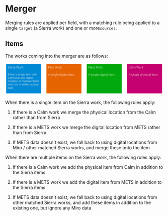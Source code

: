 # Merger

Merging rules are applied per field, with a matching rule being applied to a single `target` (a Sierra work) and one or more`sources`.

## Items

The works coming into the merger are as follows:

![Works pre-merger](pre-merger-items.png)

When there is a single item on the Sierra work, the following rules apply:

  1. If there is a Calm work we merge the physical location from the Calm rather than from Sierra

  2. If there is a METS work we merge the digital location from METS rather than from Sierra

  3. If METS data doesn't exist, we fall back to using digital locations from Miro / other matched Sierra works, and merge these onto the item

When there are multiple items on the Sierra work, the following rules apply:

  1. If there is a Calm work we add the physical item from Calm in addition to the Sierra items

  2. If there is a METS work we add the digital item from METS in addition to the Sierra items

  3. If METS data doesn't exist, we fall back to using digital locations from other matched Sierra works, and add these items in addition to the existing one, but ignore any Miro data
